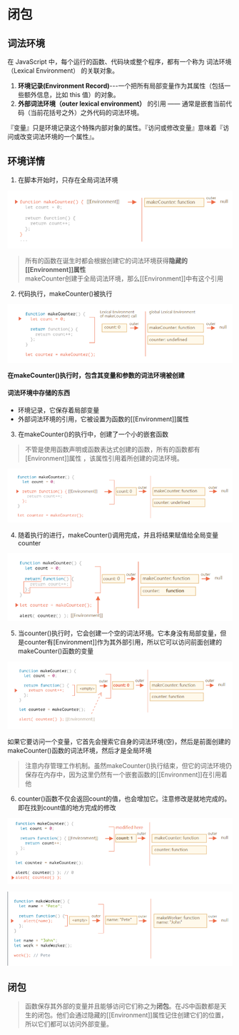 # 闭包
## 词法环境
在 JavaScript 中，每个运行的函数、代码块或整个程序，都有一个称为 词法环境（Lexical Environment） 的关联对象。  

1. **环境记录(Environment Record)**---一个把所有局部变量作为其属性（包括一些额外信息，比如 this 值）的对象。  
2. **外部词法环境（outer lexical environment）** 的引用 —— 通常是嵌套当前代码（当前花括号之外）之外代码的词法环境。  

『变量』只是环境记录这个特殊内部对象的属性。『访问或修改变量』意味着『访问或改变词法环境的一个属性』。

## 环境详情
1. 在脚本开始时，只存在全局词法环境  

![](img/环境1.png)  

> 所有的函数在诞生时都会根据创建它的词法环境获得**隐藏的[[Environment]]属性**  
> makeCounter创建于全局词法环境，那么[[Environment]]中有这个引用  


2. 代码执行，makeCounter()被执行  

![](img/环境2.png)  

**在makeCounter()执行时，包含其变量和参数的词法环境被创建**

#### 词法环境中存储的东西
- 环境记录，它保存着局部变量
- 外部词法环境的引用，它被设置为函数的[[Environment]]属性  


3. 在makeCounter()的执行中，创建了一个小的嵌套函数   

> 不管是使用函数声明或函数表达式创建的函数，所有的函数都有[Environment]]属性 ，该属性引用着所创建的词法环境。  

![](img/环境3.png)  

4. 随着执行的进行，makeCounter()调用完成，并且将结果赋值给全局变量counter  

![](img/环境4.png)  

5. 当counter()执行时，它会创建一个空的词法环境。它本身没有局部变量，但是counter有[Environment]]作为其外部引用，所以它可以访问前面创建的makeCounter()函数的变量  

![](img/环境5.png)  

如果它要访问一个变量，它首先会搜索它自身的词法环境(空)，然后是前面创建的makeCounter()函数的词法环境，然后才是全局环境  

> 注意内存管理工作机制。虽然makeCounter()执行结束，但它的词法环境仍保存在内存中，因为这里仍然有一个嵌套函数的[[Environment]]在引用着他  

6. counter()函数不仅会返回count的值，也会增加它。注意修改是就地完成的。即在找到count值的地方完成的修改  

![](img/环境6.png)  

![](img/环境7.png)  

## 闭包
> 函数保存其外部的变量并且能够访问它们称之为**闭包**。在JS中函数都是天生的闭包。他们会通过隐藏的[[Environment]]属性记住创建它们的位置，所以它们都可以访问外部变量。